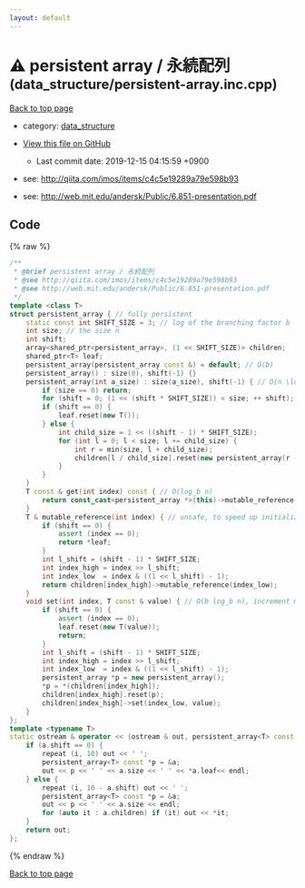 ```yaml
---
layout: default
---
```


<!-- mathjax config similar to math.stackexchange -->
<script type="text/javascript" async
  src="https://cdnjs.cloudflare.com/ajax/libs/mathjax/2.7.5/MathJax.js?config=TeX-MML-AM_CHTML">
</script>
<script type="text/x-mathjax-config">
  MathJax.Hub.Config({
    TeX: { equationNumbers: { autoNumber: "AMS" }},
    tex2jax: {
      inlineMath: [ ['$','$'] ],
      processEscapes: true
    },
    "HTML-CSS": { matchFontHeight: false },
    displayAlign: "left",
    displayIndent: "2em"
  });
</script>

<script type="text/javascript" src="https://cdnjs.cloudflare.com/ajax/libs/jquery/3.4.1/jquery.min.js"></script>
<script src="https://cdn.jsdelivr.net/npm/jquery-balloon-js@1.1.2/jquery.balloon.min.js" integrity="sha256-ZEYs9VrgAeNuPvs15E39OsyOJaIkXEEt10fzxJ20+2I=" crossorigin="anonymous"></script>
<script type="text/javascript" src="../../assets/js/copy-button.js"></script>
<link rel="stylesheet" href="../../assets/css/copy-button.css" />


# :warning: persistent array / 永続配列 <small>(data_structure/persistent-array.inc.cpp)</small>

<a href="../../index.html">Back to top page</a>

* category: <a href="../../index.html#c8f6850ec2ec3fb32f203c1f4e3c2fd2">data_structure</a>
* <a href="{{ site.github.repository_url }}/blob/master/data_structure/persistent-array.inc.cpp">View this file on GitHub</a>
    - Last commit date: 2019-12-15 04:15:59 +0900


* see: <a href="http://qiita.com/imos/items/c4c5e19289a79e598b93">http://qiita.com/imos/items/c4c5e19289a79e598b93</a>
* see: <a href="http://web.mit.edu/andersk/Public/6.851-presentation.pdf">http://web.mit.edu/andersk/Public/6.851-presentation.pdf</a>


## Code

{% raw %}
```cpp
/**
 * @brief persistent array / 永続配列
 * @see http://qiita.com/imos/items/c4c5e19289a79e598b93
 * @see http://web.mit.edu/andersk/Public/6.851-presentation.pdf
 */
template <class T>
struct persistent_array { // fully persistent
    static const int SHIFT_SIZE = 3; // log of the branching factor b
    int size; // the size n
    int shift;
    array<shared_ptr<persistent_array>, (1 << SHIFT_SIZE)> children;
    shared_ptr<T> leaf;
    persistent_array(persistent_array const &) = default; // O(b)
    persistent_array() : size(0), shift(-1) {}
    persistent_array(int a_size) : size(a_size), shift(-1) { // O(n \log_b n + m b \log_b n) for number of update m
        if (size == 0) return;
        for (shift = 0; (1 << (shift * SHIFT_SIZE)) < size; ++ shift);
        if (shift == 0) {
            leaf.reset(new T());
        } else {
            int child_size = 1 << ((shift - 1) * SHIFT_SIZE);
            for (int l = 0; l < size; l += child_size) {
                int r = min(size, l + child_size);
                children[l / child_size].reset(new persistent_array(r - l));
            }
        }
    }
    T const & get(int index) const { // O(log_b n)
        return const_cast<persistent_array *>(this)->mutable_reference(index);
    }
    T & mutable_reference(int index) { // unsafe, to speed up initialization
        if (shift == 0) {
            assert (index == 0);
            return *leaf;
        }
        int l_shift = (shift - 1) * SHIFT_SIZE;
        int index_high = index >> l_shift;
        int index_low  = index & ((1 << l_shift) - 1);
        return children[index_high]->mutable_reference(index_low);
    }
    void set(int index, T const & value) { // O(b log_b n), increment m
        if (shift == 0) {
            assert (index == 0);
            leaf.reset(new T(value));
            return;
        }
        int l_shift = (shift - 1) * SHIFT_SIZE;
        int index_high = index >> l_shift;
        int index_low  = index & ((1 << l_shift) - 1);
        persistent_array *p = new persistent_array();
        *p = *(children[index_high]);
        children[index_high].reset(p);
        children[index_high]->set(index_low, value);
    }
};
template <typename T>
static ostream & operator << (ostream & out, persistent_array<T> const & a) {
    if (a.shift == 0) {
        repeat (i, 10) out << ' ';
        persistent_array<T> const *p = &a;
        out << p << ' ' << a.size << ' ' << *a.leaf<< endl;
    } else {
        repeat (i, 10 - a.shift) out << ' ';
        persistent_array<T> const *p = &a;
        out << p << ' ' << a.size << endl;
        for (auto it : a.children) if (it) out << *it;
    }
    return out;
};

```
{% endraw %}

<a href="../../index.html">Back to top page</a>

